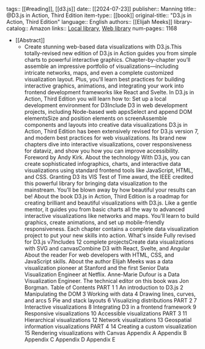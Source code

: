 tags:: [[#reading]], [[d3.js]]
date:: [[2024-07-23]]
publisher:: Manning
title:: @D3.js in Action, Third Edition
item-type:: [[book]]
original-title:: "D3.js in Action, Third Edition"
language:: English
authors:: [[Elijah Meeks]]
library-catalog:: Amazon
links:: [Local library](zotero://select/library/items/VHTGXJRT), [Web library](https://www.zotero.org/users/5382/items/VHTGXJRT)
num-pages:: 1168

- [[Abstract]]
	- Create stunning web-based data visualizations with D3.js.This totally-revised new edition of D3.js in Action guides you from simple charts to powerful interactive graphics. Chapter-by-chapter you’ll assemble an impressive portfolio of visualizations—including intricate networks, maps, and even a complete customized visualization layout. Plus, you'll learn best practices for building interactive graphics, animations, and integrating your work into frontend development frameworks like React and Svelte.  In D3.js in Action, Third Edition you will learn how to:  Set up a local development environment for D3Include D3 in web development projects, including Node-based web appsSelect and append DOM elementsSize and position elements on screenAssemble components and layouts into creative data visualizations D3.js in Action, Third Edition has been extensively revised for D3.js version 7, and modern best practices for web visualizations. Its brand new chapters dive into interactive visualizations, cover responsiveness for dataviz, and show you how you can improve accessibility.  Foreword by Andy Kirk.  About the technology  With D3.js, you can create sophisticated infographics, charts, and interactive data visualizations using standard frontend tools like JavaScript, HTML, and CSS. Granting D3 its VIS Test of Time award, the IEEE credited this powerful library for bringing data visualization to the mainstream. You’ll be blown away by how beautiful your results can be!  About the book  D3.js in Action, Third Edition is a roadmap for creating brilliant and beautiful visualizations with D3.js. Like a gentle mentor, it guides you from basic charts all the way to advanced interactive visualizations like networks and maps. You’ll learn to build graphics, create animations, and set up mobile-friendly responsiveness. Each chapter contains a complete data visualization project to put your new skills into action.  What's inside  Fully revised for D3.js v7Includes 12 complete projectsCreate data visualizations with SVG and canvasCombine D3 with React, Svelte, and Angular About the reader  For web developers with HTML, CSS, and JavaScript skills.  About the author  Elijah Meeks was a data visualization pioneer at Stanford and the first Senior Data Visualization Engineer at Netflix. Anne-Marie Dufour is a Data Visualization Engineer.  The technical editor on this book was Jon Borgman.  Table of Contents PART 1 1 An introduction to D3.js 2 Manipulating the DOM 3 Working with data 4 Drawing lines, curves, and arcs 5 Pie and stack layouts 6 Visualizing distributions PART 2 7 Interactive visualizations 8 Integrating D3 in a frontend framework 9 Responsive visualizations 10 Accessible visualizations PART 3 11 Hierarchical visualizations 12 Network visualizations 13 Geospatial information visualizations PART 4 14 Creating a custom visualization 15 Rendering visualizations with Canvas Appendix A Appendix B Appendix C Appendix D Appendix E